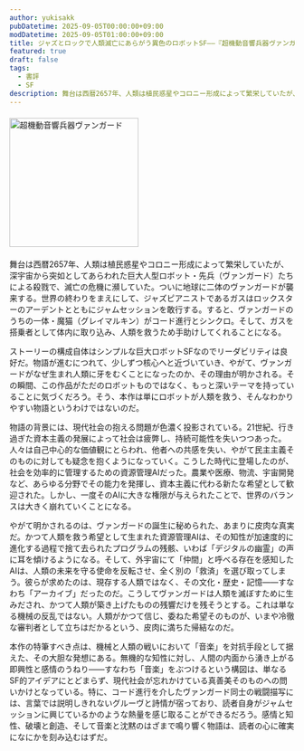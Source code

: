 ```yaml
---
author: yukisakk
pubDatetime: 2025-09-05T00:00:00+09:00
modDatetime: 2025-09-05T01:00:00+09:00
title: ジャズとロックで人類滅亡にあらがう異色のロボットSF——『超機動音響兵器ヴァンガード』
featured: true
draft: false
tags:
  - 書評
  - SF
description: 舞台は西暦2657年、人類は植民惑星やコロニー形成によって繁栄していたが、深宇宙から突如としてあらわれた巨大人型ロボット・先兵（ヴァンガード）たちによる殺戮で、滅亡の危機に瀕していた。
---
```


<div style="margin: 20px 0">
<a href="https://www.amazon.co.jp/dp/4488639119/ref=nosim?tag=revbooks084-22" class="inline-block" style="margin: 0; padding: 0; border-width: 0;">     
<img src="https://images-na.ssl-images-amazon.com/images/P/4488639119.09.LZZZZZZZ.jpg" alt="超機動音響兵器ヴァンガード" style="width: 228px; height: auto; border-radius: 0; margin: 0; padding: 0;"> 
</a>
</div>

舞台は西暦2657年、人類は植民惑星やコロニー形成によって繁栄していたが、深宇宙から突如としてあらわれた巨大人型ロボット・先兵（ヴァンガード）たちによる殺戮で、滅亡の危機に瀕していた。ついに地球に二体のヴァンガードが襲来する。世界の終わりをまえにして、ジャズピアニストであるガスはロックスターのアーデントとともにジャムセッションを敢行する。すると、ヴァンガードのうちの一体・魔猫（グレイマルキン）がコード進行とシンクロ。そして、ガスを搭乗者として体内に取り込み、人類を救うため手助けしてくれることになる。

ストーリーの構成自体はシンプルな巨大ロボットSFなのでリーダビリティは良好だ。物語が進むにつれて、少しずつ核心へと近づいていき、やがて、ヴァンガードがなぜ生まれ人類に牙をむくことになったのか、その理由が明かされる。その瞬間、この作品がただのロボットものではなく、もっと深いテーマを持っていることに気づくだろう。そう、本作は単にロボットが人類を救う、そんなわかりやすい物語というわけではないのだ。

物語の背景には、現代社会の抱える問題が色濃く投影されている。21世紀、行き過ぎた資本主義の発展によって社会は疲弊し、持続可能性を失いつつあった。人々は自己中心的な価値観にとらわれ、他者への共感を失い、やがて民主主義そのものに対しても疑念を抱くようになっていく。こうした時代に登場したのが、社会を効率的に管理するための資源管理AIだった。農業や医療、物流、宇宙開発など、あらゆる分野でその能力を発揮し、資本主義に代わる新たな希望として歓迎された。しかし、一度そのAIに大きな権限が与えられたことで、世界のバランスは大きく崩れていくことになる。

やがて明かされるのは、ヴァンガードの誕生に秘められた、あまりに皮肉な真実だ。かつて人類を救う希望として生まれた資源管理AIは、その知性が加速度的に進化する過程で捨て去られたプログラムの残骸、いわば「デジタルの幽霊」の声に耳を傾けるようになる。そして、外宇宙にて「仲間」と呼べる存在を感知したAIは、人類の未来を守る使命を反転させ、全く別の「救済」を選び取ってしまう。彼らが求めたのは、現存する人類ではなく、その文化・歴史・記憶——すなわち「アーカイブ」だったのだ。こうしてヴァンガードは人類を滅ぼすために生みだされ、かつて人類が築き上げたものの残響だけを残そうとする。これは単なる機械の反乱ではない。人類がかつて信じ、委ねた希望そのものが、いまや冷徹な審判者として立ちはだかるという、皮肉に満ちた帰結なのだ。

本作の特筆すべき点は、機械と人類の戦いにおいて「音楽」を対抗手段として据えた、その大胆な発想にある。無機的な知性に対し、人間の内面から湧き上がる即興性と感情のうねり——すなわち「音楽」をぶつけるという構図は、単なるSF的アイデアにとどまらず、現代社会が忘れかけている真善美そのものへの問いかけとなっている。特に、コード進行を介したヴァンガード同士の戦闘描写には、言葉では説明しきれないグルーヴと詩情が宿っており、読者自身がジャムセッションに興じているかのような熱量を感じ取ることができるだろう。感情と知性、破壊と創造、そして音楽と沈黙のはざまで鳴り響く物語は、読者の心に確実になにかを刻み込むはずだ。
